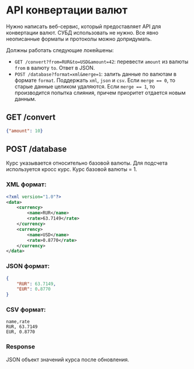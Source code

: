 API конвертации валют
=====================

Нужно написать веб-сервис, который предоставляет API для конвертации валют. СУБД использовать не нужно. Все явно неописанные форматы и протоколы можно допридумать.

Должны работать следующие локейшены:

* `GET /convert?from=RUR&to=USD&amount=42`: перевести `amount` из валюты `from` в валюту `to`. Ответ в JSON.
* `POST /database?format=xml&merge=1`: залить данные по валютам в формате `format`. Поддержать `xml`, `json` и `csv`. Если `merge == 0`, то старые данные целиком удаляются. Если `merge == 1`, то производится попытка слияния, причем приоритет отдается новым данным.

## GET /convert

```json
{"amount": 10}
```


## POST /database

Курс указывается относительно базовой валюты.
Для подсчета используется кросс курс.
Курс базовой валюты = 1.

### XML формат:

```xml
<?xml version="1.0"?>
<data>
	<currency>
		<name>RUR</name>
		<rate>63.7149</rate>
	</currency>
	<currency>
		<name>USD</name>
		<rate>0.8770</rate>
	</currency>
</data>
```

### JSON формат:
```json
{
    "RUR": 63.7149,
    "EUR": 0.8770
}
```

### CSV формат:
```csv
name,rate
RUR, 63.7149
EUR, 0.8770

```

### Response

JSON объект значений курса после обновления.
